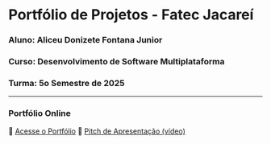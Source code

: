 # Portfólio de Projetos - Fatec Jacareí
### Aluno: Aliceu Donizete Fontana Junior
### Curso: Desenvolvimento de Software Multiplataforma
### Turma: 5o Semestre de 2025
 
---

### Portfólio Online  
🔗 [Acesse o Portfólio]((https://github.com/fatec-jacarei-dsm-portfolio/ra2581392313021))
🎤 [Pitch de Apresentação (vídeo)](https://www.youtube.com/watch?v=ZW5FoNd3a7Y)
